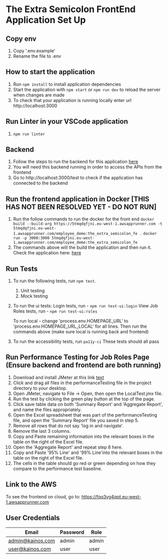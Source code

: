 # The Extra Semicolon FrontEnd Application Set Up

## Copy env
1. Copy '.env.example' 
2. Rename the file to .env

## How to start the application
1. Run `npm install` to install application dependencies
2. Start the application with `npm start` or `npm run dev` to reload the server when changes are made
3. To check that your application is running locally enter url http://localhost:3000

## Run Linter in your VSCode application
1. `npm run linter`

## Backend
1. Follow the steps to run the backend for this application <a href="https://github.com/sdagn1/TheExtraSemicolon_BackEnd" target="_blank">here</a>
2. You will need this backend running in order to access the APIs from the frontend
4. Go to http://localhost:3000/test to check if the application has connected to the backend


## Run the frontend application in Docker [THIS HAS NOT BEEN RESOLVED YET - DO NOT RUN]
1. Run the follow commands to run the docker for the front end
`docker build --build-arg https://5tmqdqfjni.eu-west-1.awsapprunner.com -t 5tmqdqfjni.eu-west-1.awsapprunner.com/employee_demo:the_extra_semicolon_fe .`
`docker run -p 3000:3000 5tmqdqfjni.eu-west-1.awsapprunner.com/employee_demo:the_extra_semicolon_fe`
2. The commands above will the build the application and then run it. Check the application here: <a href="https://5tmqdqfjni.eu-west-1.awsapprunner.com" target="_blank">here</a>

## Run Tests
1. To run the following tests, run `npm test`.
    1. Unit testing
    2. Mock testing
2. To run the ui tests:
    Login tests, run -  `npm run test-ui:login`
    View Job Roles tests, run -  `npm run test-ui:roles`

    To run local - change 'process.env.HOMEPAGE_URL' to 'process.env.HOMEPAGE_URL_LOCAL' for all lines.
    Then run the commands above (make sure local is running back and frontend)

3. To run the accessibility tests, run `pa11y-ci`
These tests should all pass

## Run Performance Testing for Job Roles Page (Ensure backend and frontend are both running)
1. Download and install JMeter at this link [text](https://jmeter.apache.org/download_jmeter.cgi)
2. Click and drag all files in the performanceTesting file in the project directory to your desktop.
3. Open JMeter, navigate to File -> Open, then open the LocalTest.jmx file.
4. Run the test by clicking the green play button at the top of the page.
5. Click save table data on both 'Summary Report' and 'Aggregate Report', and name the files appropriately.
6. Open the Excel spreadsheet that was part of the performanceTesting file, and open the 'Summary Report' file you saved in step 5. 
7. Remove all rows that do not say 'log in and navigate'.
8. Remove the last 3 columns. 
9. Copy and Paste remaining information into the relevant boxes in the table on the right of the Excel file.
10. Open the 'Aggregate Report' and repeat step 8 here.
11. Copy and Paste '95% Line' and '99% Line'into the relevant boxes in the table on the right of the Excel file.
12. The cells in the table should go red or green depending on how they compare to the performance test baseline.

## Link to the AWS 
To see the frontend on cloud, go to: https://fqq3vg4qpt.eu-west-1.awsapprunner.com

## User Credentials

| Email | Password | Role |
| ----- | -------- | ---- |
| admin@kainos.com | admin | admin |
| user@kainos.com | user | user
